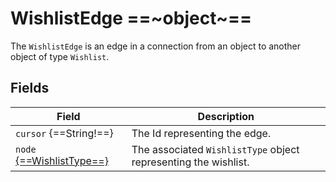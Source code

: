 # WishlistEdge ==~object~==

The `WishlistEdge` is an edge in a connection from an object to another object of type `Wishlist`.

## Fields

| Field                                         | Description                                                     |
| ----------------------------------------------| --------------------------------------------------------------- |
| `cursor` {==String!==}                        | The Id representing the edge.                                   |
| `node` [{==WishlistType==}](wishlist-type.md) | The associated `WishlistType` object representing the wishlist. |

